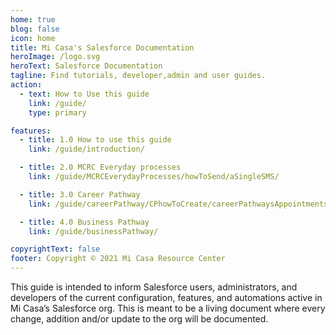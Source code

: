 ```yaml
---
home: true
blog: false
icon: home
title: Mi Casa's Salesforce Documentation
heroImage: /logo.svg
heroText: Salesforce Documentation
tagline: Find tutorials, developer,admin and user guides.
action:
  - text: How to Use this guide
    link: /guide/
    type: primary

features:
  - title: 1.0 How to use this guide
    link: /guide/introduction/

  - title: 2.0 MCRC Everyday processes
    link: /guide/MCRCEverydayProcesses/howToSend/aSingleSMS/

  - title: 3.0 Career Pathway
    link: /guide/careerPathway/CPhowToCreate/careerPathwaysAppointments/

  - title: 4.0 Business Pathway
    link: /guide/businessPathway/

copyrightText: false
footer: Copyright © 2021 Mi Casa Resource Center
---
```


This guide is intended to inform Salesforce users, administrators, and developers of the current configuration, features, and automations active in Mi Casa’s Salesforce org. This is meant to be a living document where every change, addition and/or update to the org will be documented.
